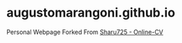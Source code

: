 

# augustomarangoni.github.io

Personal Webpage  Forked From [Sharu725 - Online-CV](https://github.com/sharu725/online-cv/fork)
